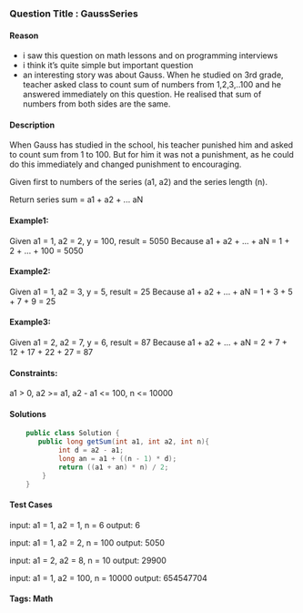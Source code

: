### Question Title : GaussSeries

#### Reason
- i saw this question on math lessons and on programming interviews
- i think it’s quite simple but important question
- an interesting story was about Gauss. When he studied on 3rd grade, teacher asked class to count sum of numbers from 1,2,3,..100 and he answered immediately on this question. He realised that sum of numbers from both sides are the same.

#### Description
When Gauss has studied in the school, his teacher punished him and asked to count sum from 1 to 100. But for him it was not a punishment, as he could do this immediately and changed punishment to encouraging.

Given first to numbers of the series (a1, a2) and the series length (n).

Return series sum = a1 + a2 + ... aN

#### Example1:

Given a1 = 1, a2 = 2, y = 100, result = 5050
Because a1 + a2  + ... + aN = 1 + 2 + ... + 100 = 5050

#### Example2:

Given a1 = 1, a2 = 3, y = 5, result = 25
Because a1 + a2  + ... + aN = 1 + 3 + 5 + 7 + 9 = 25

#### Example3:

Given a1 = 2, a2 = 7, y = 6, result = 87
Because a1 + a2  + ... + aN = 2 + 7 + 12 + 17 + 22 + 27 = 87

#### Constraints:

a1 > 0, a2 >= a1, a2 - a1 <= 100, n <= 10000

#### Solutions

```java
    public class Solution {
       public long getSum(int a1, int a2, int n){
            int d = a2 - a1;
            long an = a1 + ((n - 1) * d);
            return ((a1 + an) * n) / 2;
        }
    }
```


#### Test Cases

input: a1 = 1, a2 = 1, n = 6
output: 6

input: a1 = 1, a2 = 2, n = 100
output: 5050

input: a1 = 2, a2 = 8, n = 10
output: 29900

input: a1 = 1, a2 = 100, n = 10000
output: 654547704

#### Tags: Math
